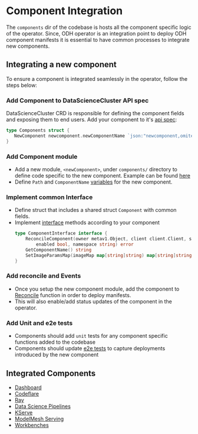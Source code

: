 # Component Integration

The `components` dir of the codebase is hosts all the component specific logic of the operator. Since, ODH operator is an
integration point to deploy ODH component manifests it is essential to have common processes to integrate new components.

## Integrating a new component

To ensure a component is integrated seamlessly in the operator, follow the steps below:

### Add Component to DataScienceCluster API spec

DataScienceCluster CRD is responsible for defining the component fields and exposing them to end users.
Add your component to it's [api spec](https://github.com/opendatahub-io/opendatahub-operator/blob/main/apis/datasciencecluster/v1/datasciencecluster_types.go#L40):

```go
type Components struct {
   NewComponent newcomponent.newComponentName `json:"newcomponent,omitempty"`
}
```

### Add Component module

- Add a new module, `<newComponent>`,  under `components/` directory to define code specific to the new component. Example
can be found [here](https://github.com/opendatahub-io/opendatahub-operator/tree/main/components/datasciencepipelines)
- Define `Path` and `ComponentName` [variables](https://github.com/opendatahub-io/opendatahub-operator/blob/main/components/datasciencepipelines/datasciencepipelines.go#L11) for the new component.

### Implement common Interface

- Define struct that includes a shared struct `Component` with common fields.
- Implement [interface](https://github.com/opendatahub-io/opendatahub-operator/blob/main/components/component.go#L15) methods according to your component
    ```go
    type ComponentInterface interface {
        ReconcileComponent(owner metav1.Object, client client.Client, scheme *runtime.Scheme,
            enabled bool, namespace string) error
        GetComponentName() string
        SetImageParamsMap(imageMap map[string]string) map[string]string
    }
    ```
### Add reconcile and Events

- Once you setup the new component module, add the component to [Reconcile](https://github.com/opendatahub-io/opendatahub-operator/blob/acaaf31f43e371456363f3fd272aec91ba413482/controllers/datasciencecluster/datasciencecluster_controller.go#L135) 
  function in order to deploy manifests.
- This will also enable/add status updates of the component in the operator.

### Add Unit and e2e tests

- Components should add `unit` tests for any component specific functions added to the codebase
- Components should update [e2e tests](https://github.com/opendatahub-io/opendatahub-operator/tree/main/tests/e2e) to
  capture deployments introduced by the new component
## Integrated Components

- [Dashboard](https://github.com/opendatahub-io/opendatahub-operator/tree/main/components/dashboard)
- [Codeflare](https://github.com/opendatahub-io/opendatahub-operator/tree/main/components/codeflare)
- [Ray](https://github.com/opendatahub-io/opendatahub-operator/tree/main/components/ray)
- [Data Science Pipelines](https://github.com/opendatahub-io/opendatahub-operator/tree/main/components/datasciencepipelines)
- [KServe](https://github.com/opendatahub-io/opendatahub-operator/tree/main/components/kserve)
- [ModelMesh Serving](https://github.com/opendatahub-io/opendatahub-operator/tree/main/components/modelmeshserving)
- [Workbenches](https://github.com/opendatahub-io/opendatahub-operator/tree/main/components/workbenches)
